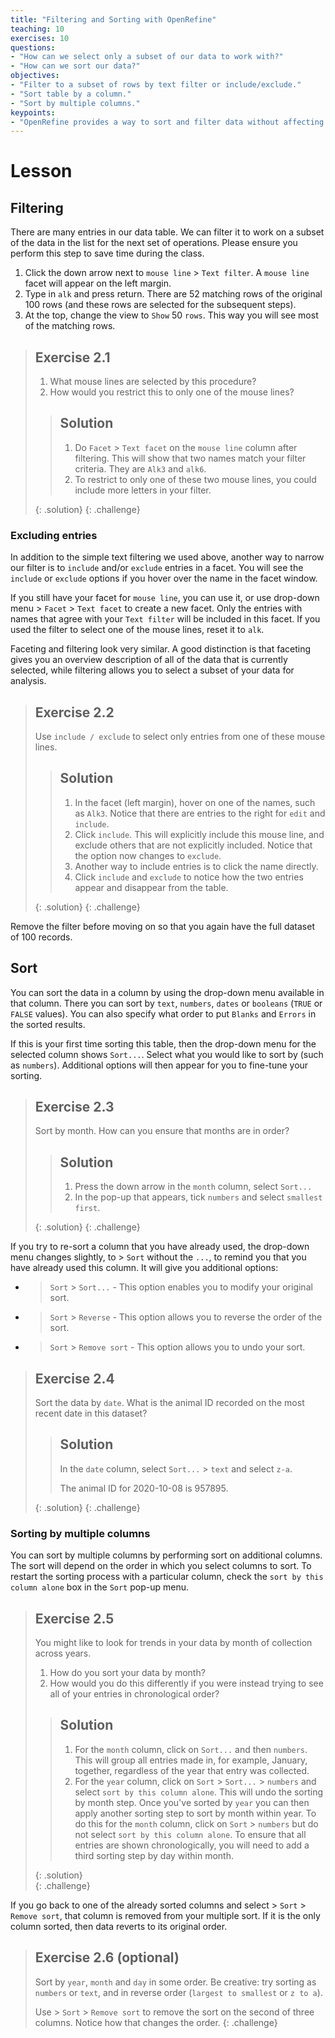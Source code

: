 ```yaml
---
title: "Filtering and Sorting with OpenRefine"
teaching: 10
exercises: 10
questions:
- "How can we select only a subset of our data to work with?"
- "How can we sort our data?"
objectives:
- "Filter to a subset of rows by text filter or include/exclude."
- "Sort table by a column."
- "Sort by multiple columns."
keypoints:
- "OpenRefine provides a way to sort and filter data without affecting the raw data."
---
```


# Lesson

## Filtering

There are many entries in our data table. We can filter it to work on a subset of the data in the list for the next set of operations. Please ensure you perform this step to save time during the class.

1. Click the down arrow next to `mouse line` > `Text filter`. A `mouse line` facet will appear on the left margin.
2. Type in `alk` and press return. There are 52 matching rows of the original 100 rows (and these rows are selected for the subsequent steps).
3. At the top, change the view to `Show` 50 `rows`. This way you will see most of the matching rows.

> ## Exercise 2.1
>
> 1. What mouse lines are selected by this procedure?  
> 2. How would you restrict this to only one of the mouse lines?  
>
> > ## Solution
> > 1. Do `Facet` > `Text facet` on the `mouse line` column after filtering. This will show that
> > two names match your filter criteria. They are `Alk3` and `alk6`.   
> > 2. To restrict to only one of these two mouse lines, you could include more letters in your filter.
> >
> {: .solution}
{: .challenge}

### Excluding entries


In addition to the simple text filtering we used above, another way to narrow our filter is to `include` and/or `exclude` entries in a facet. You will see the `include` or `exclude` options if you hover over the name in the facet window.

If you still have your facet for `mouse line`, you can use it, or use drop-down menu > `Facet` > `Text facet` to create a new facet. Only the entries with names that agree with your `Text filter` will be included in this facet. If you used the filter to select one of the mouse lines, reset it to `alk`.

Faceting and filtering look very similar. A good distinction is that faceting gives you an overview description of all of the data that
is currently selected, while filtering allows you to select a subset of your data for analysis.


> ## Exercise 2.2
>
> Use `include / exclude` to select only entries from one of these mouse lines.
>
> > ## Solution
> >
> > 1. In the facet (left margin), hover on one of the names, such as `Alk3`. Notice that there are entries to the right for `edit` and `include`.
> > 2. Click `include`. This will explicitly include this mouse line, and exclude others that are not explicitly included. Notice that the
> option now changes to `exclude`.
> > 3. Another way to include entries is to click the name directly.
> > 4. Click `include` and `exclude` to notice how the two entries appear and disappear
> >  from the table.
> >
> {: .solution}
{: .challenge}

Remove the filter before moving on so that you again have the full dataset of 100 records.

## Sort

You can sort the data in a column by using the drop-down menu available in that column.
There you can sort by `text`, `numbers`, `dates` or `booleans` (`TRUE` or `FALSE` values). You can also specify what order to put `Blanks` and `Errors` in the sorted results.

If this is your first time sorting this table, then the drop-down menu for the selected column shows `Sort...`. Select what you would like to sort by (such as `numbers`). Additional options will then appear for you to fine-tune your sorting.


> ## Exercise 2.3
>
> Sort by month. How can you ensure that months are in order?
> > ## Solution
> > 1. Press the down arrow in the `month` column, select `Sort...`
> > 2. In the pop-up that appears, tick `numbers` and select `smallest first`.
> >
> {: .solution}
{: .challenge}

If you try to re-sort a column that you have already used, the drop-down menu changes slightly, to > `Sort` without the `...`, to remind you that you have already used this column. It will give you additional options:

* > `Sort` > `Sort...` - This option enables you to modify your original sort.
* > `Sort` > `Reverse` - This option allows you to reverse the order of the sort.
* > `Sort` > `Remove sort` - This option allows you to undo your sort.

> ## Exercise 2.4
>
> Sort the data by `date`. What is the animal ID recorded on the most recent date in this dataset?
>
> > ## Solution
> > In the `date` column, select `Sort...` > `text` and select `z-a`.
> >
> > The animal ID for 2020-10-08 is 957895.
> >
> {: .solution}
{: .challenge}


### Sorting by multiple columns

You can sort by multiple columns by performing sort on additional columns. The sort will depend on the order in which you select columns to sort. To restart the sorting process with a particular column, check the `sort by this column alone` box in the `Sort` pop-up menu.

> ## Exercise 2.5
>
> You might like to look for trends in your data by month of collection across years.     
> 1. How do you sort your data by month?   
> 2. How would you do this differently if you were instead trying to see all of your entries in chronological order?  
>
> > ## Solution
> >
> > 1. For the `month` column, click on `Sort...` and then `numbers`. This will group all entries made in, for example, January,
> > together, regardless of the year that entry was collected.  
> > 2. For the `year` column, click on `Sort` > `Sort...` > `numbers` and select `sort by this column alone`. This will undo the
> > sorting by month step. Once you've sorted by `year` you can then apply another sorting step to sort by month within year. To do this
> > for the `month` column, click on `Sort` > `numbers` but do not select `sort by this column alone`. To ensure that all entries are shown
> > chronologically, you will need to add a third sorting step by day within month.
> >
> {: .solution}  
{: .challenge}

If you go back to one of the already sorted columns and select > `Sort` > `Remove sort`, that column is removed from your multiple sort. If it is the only column sorted, then data reverts to its original order.

> ## Exercise 2.6 (optional)
>
> Sort by `year`, `month` and `day` in some order. Be creative: try sorting as `numbers` or `text`, and in reverse order (`largest to smallest` or `z to a`).
>
> Use > `Sort` > `Remove sort` to remove the sort on the second of three columns. Notice how that changes the order.
{: .challenge}
